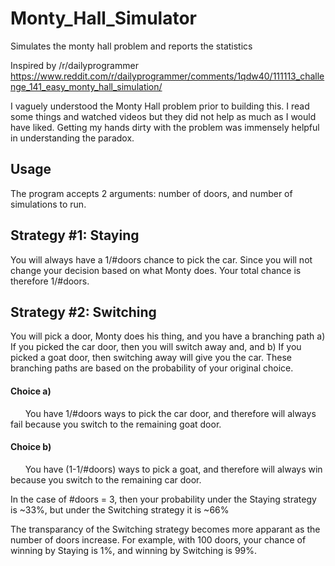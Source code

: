 # Monty_Hall_Simulator
Simulates the monty hall problem and reports the statistics

Inspired by /r/dailyprogrammer
https://www.reddit.com/r/dailyprogrammer/comments/1qdw40/111113_challenge_141_easy_monty_hall_simulation/

I vaguely understood the Monty Hall problem prior to building this. I read some things and watched videos but they did not help as much as I would have liked. Getting my hands dirty with the problem was immensely helpful in understanding the paradox.

## Usage
The program accepts 2 arguments: number of doors, and number of simulations to run.

## Strategy #1: Staying
You will always have a 1/#doors chance to pick the car. Since you will not change your decision based on what Monty does. Your total chance is therefore 1/#doors.

## Strategy #2: Switching
You will pick a door, Monty does his thing, and you have a branching path a) If you picked the car door, then you will switch away and, and b) If you picked a goat door, then switching away will give you the car. These branching paths are based on the probability of your original choice.
#### Choice a)
&nbsp;&nbsp;&nbsp;&nbsp;&nbsp;&nbsp;You have 1/#doors ways to pick the car door, and therefore will always fail because you switch to the remaining goat door.
#### Choice b)
&nbsp;&nbsp;&nbsp;&nbsp;&nbsp;&nbsp;You have (1-1/#doors) ways to pick a goat, and therefore will always win because you switch to the remaining car door.

In the case of #doors = 3, then your probability under the Staying strategy is ~33%, but under the Switching strategy it is ~66%

The transparancy of the Switching strategy becomes more apparant as the number of doors increase. For example, with 100 doors, your chance of winning by Staying is 1%, and winning by Switching is 99%.
